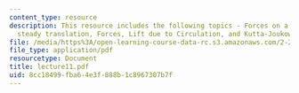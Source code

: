 ```yaml
---
content_type: resource
description: This resource includes the following topics - Forces on a body undergoing
  steady translation, Forces, Lift due to Circulation, and Kutta-Joukowski Law.
file: /media/https%3A/open-learning-course-data-rc.s3.amazonaws.com/2-20-marine-hydrodynamics-13-021-spring-2005/8cc18499fba64e3f888b1c8967307b7f_lecture11.pdf
file_type: application/pdf
resourcetype: Document
title: lecture11.pdf
uid: 8cc18499-fba6-4e3f-888b-1c8967307b7f
---
```

